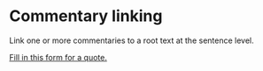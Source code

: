 
# Commentary linking

Link one or more commentaries to a root text at the sentence level.

[Fill in this form for a quote.](https://pecha.jobs/)
